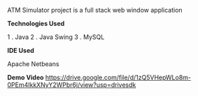 ATM Simulator project is a full stack web window application  

**Technologies Used**  

1 . Java 
2 . Java Swing
3 . MySQL  

**IDE Used**   

Apache Netbeans

  
**Demo Video**
https://drive.google.com/file/d/1zQ5VHepWLo8m-0PEm4IkkXNyY2WPbr6j/view?usp=drivesdk
